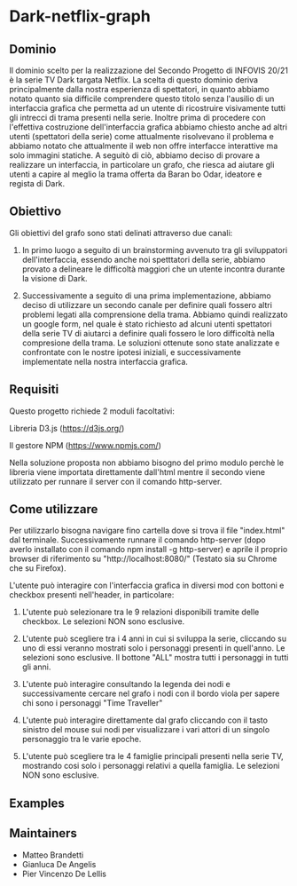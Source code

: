 # Dark-netflix-graph

Dominio
------------
Il dominio scelto per la realizzazione del Secondo Progetto di INFOVIS 20/21 è la serie TV Dark targata Netflix. La scelta di questo dominio deriva principalmente dalla nostra esperienza di spettatori, in quanto abbiamo notato quanto sia difficile comprendere questo titolo senza l'ausilio di un interfaccia grafica che permetta ad un utente di ricostruire visivamente tutti gli intrecci di trama presenti nella serie. Inoltre prima di procedere con l'effettiva costruzione dell'interfaccia grafica abbiamo chiesto anche  ad altri utenti (spettatori della serie) come attualmente risolvevano il problema e abbiamo notato che attualmente il web non offre interfacce interattive ma solo immagini statiche. A seguitò di ciò, abbiamo deciso di provare a realizzare un interfaccia, in particolare un grafo, che riesca ad aiutare gli utenti a capire al meglio la trama offerta da Baran bo Odar, ideatore e regista di Dark.


Obiettivo 
------------
Gli obiettivi del grafo sono stati delinati attraverso due canali: 
1. In primo luogo a seguito di un brainstorming avvenuto tra gli sviluppatori dell'interfaccia, essendo anche noi spetttatori della serie, abbiamo provato a delineare le difficoltà maggiori che un utente incontra durante la visione di Dark. 
 
2. Successivamente a seguito di una prima implementazione, abbiamo deciso di utilizzare un secondo canale per definire quali fossero altri problemi legati alla comprensione della trama. Abbiamo quindi realizzato un google form, nel quale è stato richiesto ad alcuni utenti spettatori della serie TV di aiutarci a definire quali fossero le loro difficoltà nella compresione della trama. Le soluzioni ottenute sono state analizzate e confrontate con le nostre ipotesi iniziali, e successivamente implementate nella nostra interfaccia grafica.
 
Requisiti
------------
Questo progetto richiede 2 moduli facoltativi:

Libreria D3.js (https://d3js.org/)

Il gestore NPM (https://www.npmjs.com/)

Nella soluzione proposta non abbiamo bisogno del primo modulo perchè le libreria viene importata direttamente dall'html
mentre il secondo viene utilizzato per runnare il server con il comando http-server. 

Come utilizzare
------------
Per utilizzarlo bisogna navigare fino cartella dove si trova il file "index.html" dal terminale. Successivamente runnare il comando http-server (dopo averlo installato con il comando npm install -g http-server) e aprile il proprio browser di riferimento su "http://localhost:8080/" (Testato sia su Chrome che su Firefox).

L'utente può interagire con l'interfaccia grafica in diversi mod con bottoni e checkbox presenti nell'header, in particolare:

1. L'utente può selezionare tra le 9 relazioni disponibili tramite delle checkbox. Le selezioni NON sono esclusive.

2. L'utente può scegliere tra i 4 anni in cui si sviluppa la serie, cliccando su uno di essi veranno mostrati solo i personaggi presenti in quell'anno. Le selezioni sono esclusive. Il bottone "ALL" mostra tutti i personaggi in tutti gli anni.

3. L'utente può interagire consultando la legenda dei nodi e successivamente cercare nel grafo i nodi con il bordo viola per sapere chi sono i personaggi "Time Traveller"
 
4. L'utente può interagire direttamente dal grafo cliccando con il tasto sinistro del mouse sui nodi per visualizzare i vari attori di un singolo personaggio tra le varie epoche.
 
5. L'utente può scegliere tra le 4 famiglie principali presenti nella serie TV, mostrando cosi solo i personaggi relativi a quella famiglia. Le selezioni NON sono esclusive.
 


Examples 
------------




Maintainers
------------
- Matteo Brandetti
- Gianluca De Angelis
- Pier Vincenzo De Lellis
